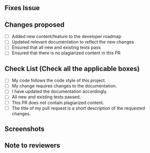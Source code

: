 <!-- If your PR fixes an open issue, use `Closes #999` to link your PR with the issue. #999 stands for the issue number you are fixing -->
## Fixes Issue

<!-- Remove this section if not applicable -->
<!-- Example: Closes #31 -->

## Changes proposed

<!-- List all the proposed changes in your PR -->

<!-- Mark all the applicable boxes. To mark the box as done follow the following conventions -->
<!--
[x] - Correct; marked as done
[X] - Correct; marked as done

[ ] - Not correct; marked as **not** done
-->

- [ ] Added new content/feature to the developer roadmap
- [ ] Updated relevant documentation to reflect the new changes
- [ ] Ensured that all new and existing tests pass
- [ ] Ensured that there is no plagiarized content in this PR

## Check List (Check all the applicable boxes) <!-- Follow the above conventions to check the box -->

- [ ] My code follows the code style of this project.
- [ ] My change requires changes to the documentation.
- [ ] I have updated the documentation accordingly.
- [ ] All new and existing tests passed.
- [ ] This PR does not contain plagiarized content.
- [ ] The title of my pull request is a short description of the requested changes.

## Screenshots

<!-- Add all the screenshots which support your changes -->

## Note to reviewers

<!-- Add notes to reviewers if applicable -->